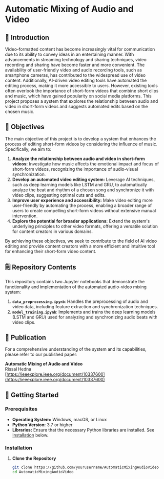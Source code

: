 # Automatic Mixing of Audio and Video

## 📖 Introduction

Video-formatted content has become increasingly vital for communication due to its ability to convey ideas in an entertaining manner. With advancements in streaming technology and sharing techniques, video recording and sharing have become faster and more convenient. The availability of user-friendly video and audio recording tools, such as smartphone cameras, has contributed to the widespread use of video content. Additionally, AI-driven video editing tools have automated the editing process, making it more accessible to users. However, existing tools often overlook the importance of short-form videos that combine short clips and music, which have gained popularity on social media platforms. This project proposes a system that explores the relationship between audio and video in short-form videos and suggests automated edits based on the chosen music.

## 🎯 Objectives

The main objective of this project is to develop a system that enhances the process of editing short-form videos by considering the influence of music. Specifically, we aim to:

1. **Analyze the relationship between audio and video in short-form videos:** Investigate how music affects the emotional impact and focus of short-form videos, recognizing the importance of audio-visual synchronization.
2. **Develop an automated video editing system:** Leverage AI techniques, such as deep learning models like LSTM and GRU, to automatically analyze the beat and rhythm of a chosen song and synchronize it with video clips, suggesting optimal cuts and edits.
3. **Improve user experience and accessibility:** Make video editing more user-friendly by automating the process, enabling a broader range of users to create compelling short-form videos without extensive manual intervention.
4. **Explore the potential for broader applications:** Extend the system's underlying principles to other video formats, offering a versatile solution for content creators in various domains.

By achieving these objectives, we seek to contribute to the field of AI video editing and provide content creators with a more efficient and intuitive tool for enhancing their short-form video content.

## 🗒️ Repository Contents

This repository contains two Jupyter notebooks that demonstrate the functionality and implementation of the automated audio-video mixing system:

1. **`data_preprocessing.ipynb`**: Handles the preprocessing of audio and video data, including feature extraction and synchronization techniques.
2. **`model_training.ipynb`**: Implements and trains the deep learning models (LSTM and GRU) used for analyzing and synchronizing audio beats with video clips.

## 📄 Publication

For a comprehensive understanding of the system and its capabilities, please refer to our published paper:

**Automatic Mixing of Audio and Video**  
Rissal Hedna  
[https://ieeexplore.ieee.org/document/10337600](https://ieeexplore.ieee.org/document/10337600)

## 🚀 Getting Started

### Prerequisites

- **Operating System:** Windows, macOS, or Linux
- **Python Version:** 3.7 or higher
- **Libraries:** Ensure that the necessary Python libraries are installed. See [Installation](#installation) below.

### Installation

1. **Clone the Repository**

   ```bash
   git clone https://github.com/yourusername/AutomaticMixingAudioVideo.git
   cd AutomaticMixingAudioVideo
